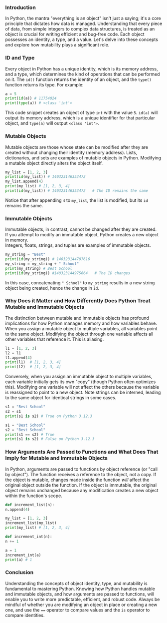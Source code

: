 ### Introduction

In Python, the mantra "everything is an object" isn't just a saying; it's a core principle that dictates how data is managed. Understanding that every piece of data, from simple integers to complex data structures, is treated as an object is crucial for writing efficient and bug-free code. Each object possesses an identity, a type, and a value. Let's delve into these concepts and explore how mutability plays a significant role.

### ID and Type

Every object in Python has a unique identity, which is its memory address, and a type, which determines the kind of operations that can be performed on it. The `id()` function returns the identity of an object, and the `type()` function returns its type. For example:
```python
a = 5
print(id(a)) # 11754024
print(type(a)) # <class 'int'>
```
This code snippet creates an object of type `int` with the value `5`. `id(a)` will output its memory address, which is a unique identifier for that particular object, and `type(a)` will output `<class 'int'>`.

### Mutable Objects

Mutable objects are those whose state can be modified after they are created without changing their identity (memory address). Lists, dictionaries, and sets are examples of mutable objects in Python. Modifying a mutable object directly alters the object itself.
```python
my_list = [1, 2, 3]
print(id(my_list)) # 140323146353472
my_list.append(4)
print(my_list) # [1, 2, 3, 4]
print(id(my_list)) # 140323146353472   # The ID remains the same
```
Notice that after appending `4` to `my_list`, the list is modified, but its `id` remains the same.

### Immutable Objects
Immutable objects, in contrast, cannot be changed after they are created.  
If you attempt to modify an immutable object, Python creates a new object in memory.  
Integers, floats, strings, and tuples are examples of immutable objects.
```python
my_string = "Best"
print(id(my_string)) # 140323144787616
my_string = my_string + " School"
print(my_string) # Best School
print(id(my_string)) #140323144975664   # The ID changes
```
In this case, concatenating `" School"` to `my_string` results in a new string object being created, hence the change in `id`.

### Why Does it Matter and How Differently Does Python Treat Mutable and Immutable Objects

The distinction between mutable and immutable objects has profound implications for how Python manages memory and how variables behave. When you assign a mutable object to multiple variables, all variables point to the same object. Modifying the object through one variable affects all other variables that reference it. This is aliasing.
```python
l1 = [1, 2, 3]
l2 = l1
l1.append(4)
print(l1)  # [1, 2, 3, 4]
print(l2)  # [1, 2, 3, 4]
```
Conversely, when you assign an immutable object to multiple variables, each variable initially gets its own "copy" (though Python often optimizes this).  Modifying one variable will not affect the others because the variable is reassigned to point to a new object. Note strings can be interned, leading to the same object for identical strings in some cases.
```python
s1 = "Best School"
s2 = s1
print(s1 is s2) # True on Python 3.12.3

s1 = "Best School"
s2 = "Best School"
print(s1 == s2) # True
print(s1 is s2) # False on Python 3.12.3
```
### How Arguments Are Passed to Functions and What Does That Imply for Mutable and Immutable Objects

In Python, arguments are passed to functions by object reference (or "call by object"). The function receives a reference to the object, not a copy. If the object is mutable, changes made inside the function *will* affect the original object outside the function. If the object is immutable, the original object remains unchanged because any modification creates a new object within the function's scope.
```python
def increment_list(n):
n.append(4)

my_list = [1, 2, 3]
increment_list(my_list)
print(my_list) # [1, 2, 3, 4]

def increment_int(n):
n += 1

a = 1
increment_int(a)
print(a) # 1
```
### Conclusion

Understanding the concepts of object identity, type, and mutability is fundamental to mastering Python. Knowing how Python handles mutable and immutable objects, and how arguments are passed to functions, will enable you to write more predictable, efficient, and robust code. Always be mindful of whether you are modifying an object in place or creating a new one, and use the `==` operator to compare values and the `is` operator to compare identities.